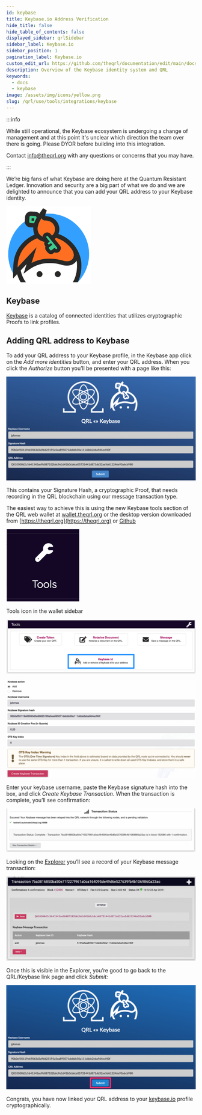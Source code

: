 ```yaml
---
id: keybase
title: Keybase.io Address Verification
hide_title: false
hide_table_of_contents: false
displayed_sidebar: qrlSidebar
sidebar_label: Keybase.io
sidebar_position: 1
pagination_label: Keybase.io
custom_edit_url: https://github.com/theqrl/documentation/edit/main/docs/Use/Tools/integrations/keybase.io.md
description: Overview of the Keybase identity system and QRL
keywords:
  - docs
  - keybase
image: /assets/img/icons/yellow.png
slug: /qrl/use/tools/integrations/keybase
---
```


:::info

While still operational, the Keybase ecosystem is undergoing a change of management and at this point it's unclear which direction the team over there is going. Please DYOR before building into this integration. 

Contact info@theqrl.org with any questions or concerns that you may have.

:::

We’re big fans of what Keybase are doing here at the Quantum Resistant Ledger. Innovation and security are a big part of what we do and we are delighted to announce that you can add your QRL address to your Keybase identity.

![keybase.io logo](assets/Keybase_logo.png)


## Keybase

[Keybase](https://keybase.io) is a catalog of connected identities that utilizes cryptographic Proofs to link profiles.



## Adding QRL address to Keybase

To add your QRL address to your Keybase profile, in the Keybase app click on the *Add more identities* button, and enter your QRL address. When you click the *Authorize* button you’ll be presented with a page like this:

![keybase qrl authorize](assets/keybaseQRL_Main.png)


This contains your Signature Hash, a cryptographic Proof, that needs recording in the QRL blockchain using our message transaction type. 

The easiest way to achieve this is using the new Keybase tools section of the QRL web wallet at [wallet.theqrl.org](https://wallet.theqrl.org) or the desktop version downloaded from [https://theqrl.org](https://theqrl.org) or [Github](https://github.com/theQRL/qrl-wallet)

![Tools Icon in the wallet](assets/tools_icon.png)

Tools icon in the wallet sidebar


![Tools bar](assets/tools_bar.png)

![Add Keybase TX](assets/AddKeybaseTx.png)


Enter your keybase username, paste the Keybase signature hash into the box, and click *Create Keybase Transaction*. When the transaction is complete, you’ll see confirmation:

![tools bar](assets/txStatus.png)


Looking on the [Explorer](https://explorer.theqrl.org) you’ll see a record of your Keybase message transaction:

![tools bar](assets/TxExplorer.png)


Once this is visible in the Explorer, you’re good to go back to the QRL/Keybase link page and click *Submit:*

![tools bar](assets/KeyBaseFinished.png)


Congrats, you have now linked your QRL address to your [keybase.io](https://Keybase.io) profile cryptographically. 